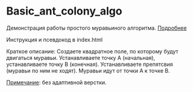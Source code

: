 # Basic_ant_colony_algo
Демонстрация работы простого муравьиного алгоритма.
<a href="https://ru.wikipedia.org/wiki/%D0%9C%D1%83%D1%80%D0%B0%D0%B2%D1%8C%D0%B8%D0%BD%D1%8B%D0%B9_%D0%B0%D0%BB%D0%B3%D0%BE%D1%80%D0%B8%D1%82%D0%BC">Подробнее </a>

Инструкция и псевдокод в index.html

Краткое описание:
Создаете квадратное поле, по которому будут двигаться муравьи.
Устанавливаете точку А (начальная), устанавливаете точку B (конечная).
Устанавливаете препятсвия (муравьи по ним не ходят).
Муравьи идут от точки А к точке B.

<u>Примечание</u>: без адаптивной верстки.
